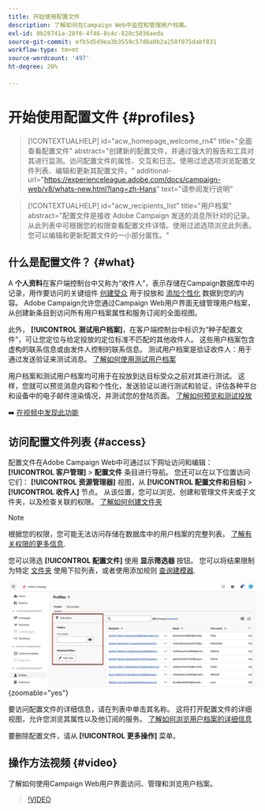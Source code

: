 ```yaml
---
title: 开始使用配置文件
description: 了解如何在Campaign Web中监控和管理用户档案。
exl-id: 0b28741a-28f6-4f46-8c4c-820c5036aeda
source-git-commit: efb5d5d9ea3b3559c57d6a0b2a250f075dabf831
workflow-type: tm+mt
source-wordcount: '497'
ht-degree: 20%

---
```


# 开始使用配置文件 {#profiles}

>[!CONTEXTUALHELP]
>id="acw_homepage_welcome_rn4"
>title="全面查看配置文件"
>abstract="创建新的配置文件，并通过强大的报告和工具对其进行监测。访问配置文件的属性、交互和日志。使用过滤选项浏览配置文件列表、编辑和更新其配置文件。"
>additional-url="https://experienceleague.adobe.com/docs/campaign-web/v8/whats-new.html?lang=zh-Hans" text="请参阅发行说明"

>[!CONTEXTUALHELP]
>id="acw_recipients_list"
>title="用户档案"
>abstract="配置文件是接收 Adobe Campaign 发送的消息所针对的记录。从此列表中可根据您的权限查看配置文件详情。使用过滤选项浏览此列表。您可以编辑和更新配置文件的一小部分属性。"

## 什么是配置文件？ {#what}

A **个人资料**&#x200B;在客户端控制台中又称为“收件人”，表示存储在Campaign数据库中的记录，用作要访问的关键组件 [创建受众](create-audience.md) 用于投放和 [添加个性化](../personalization/personalize.md) 数据到您的内容。 Adobe Campaign允许您通过Campaign Web用户界面无缝管理用户档案，从创建新条目到访问所有用户档案属性和服务订阅的全面视图。

此外， **[!UICONTROL 测试用户档案]**，在客户端控制台中标识为“种子配置文件”，可让您定位与给定投放的定位标准不匹配的其他收件人。 这些用户档案包含虚构的联系信息或由发件人控制的联系信息。 测试用户档案是验证收件人：用于通过发送验证来测试消息。 [了解如何使用测试用户档案](test-profiles.md)

用户档案和测试用户档案均可用于在投放到达目标受众之前对其进行测试。 这样，您就可以预览消息内容和个性化，发送验证以进行测试和验证，评估各种平台和设备中的电子邮件渲染情况，并测试您的登陆页面。 [了解如何预览和测试投放](../preview-test/preview-test.md)

➡️ [在视频中发现此功能](#video)

## 访问配置文件列表 {#access}

配置文件在Adobe Campaign Web中可通过以下网址访问和编辑： **[!UICONTROL 客户管理]** > **配置文件** 条目进行导航。 您还可以在以下位置访问它们： **[!UICONTROL 资源管理器]** 视图，从 **[!UICONTROL 配置文件和目标]** > **[!UICONTROL 收件人]** 节点。 从该位置，您可以浏览、创建和管理文件夹或子文件夹，以及检查关联的权限。 [了解如何创建文件夹](../get-started/permissions.md#folders)

>[!NOTE]
>
>根据您的权限，您可能无法访问存储在数据库中的用户档案的完整列表。 [了解有关权限的更多信息](../get-started/permissions.md).

您可以筛选 **[!UICONTROL 配置文件]** 使用 **显示筛选器** 按钮。 您可以将结果限制为特定 [文件夹](../get-started/permissions.md#folders) 使用下拉列表，或者使用添加规则 [查询建模器](../query/query-modeler-overview.md).

![](assets/profiles-list-filters.png){zoomable=&quot;yes&quot;}

要访问配置文件的详细信息，请在列表中单击其名称。 这将打开配置文件的详细视图，允许您浏览其属性以及他订阅的服务。 [了解如何浏览用户档案的详细信息](create-profile.md)

要删除配置文件，请从 **[!UICONTROL 更多操作]** 菜单。

## 操作方法视频 {#video}

了解如何使用Campaign Web用户界面访问、管理和浏览用户档案。

>[!VIDEO](https://video.tv.adobe.com/v/3427293?quality=12)
